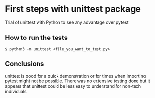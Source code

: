 # First steps with unittest package

Trial of unittest with Python to see any advantage over pytest

## How to run the tests
```
$ python3 -m unittest <file_you_want_to_test.py>
```

## Conclusions
unittest is good for a quick demonstration or for times when importing pytest might not be possible. There was no extensive testing done but it appears that unittest could be less easy to understand for non-tech individuals

